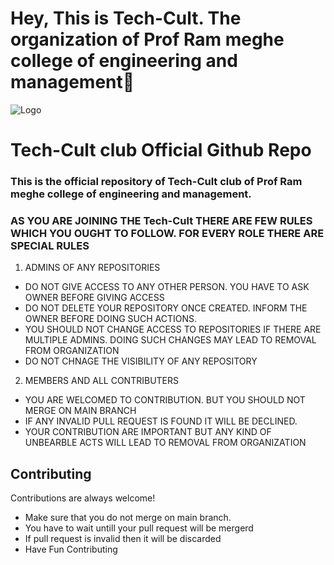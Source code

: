 # Hey, This is Tech-Cult. The organization of Prof Ram meghe college of engineering and management👋

![Logo](https://avatars.githubusercontent.com/u/116372777?s=400&u=6cce41ecce9c5882ef36e1c90ba2c78b93c74ba4&v=4)


# Tech-Cult club Official Github Repo
### This is the official repository of Tech-Cult club of Prof Ram meghe college of engineering and management. 

### AS YOU ARE JOINING THE Tech-Cult THERE ARE FEW RULES WHICH YOU OUGHT TO FOLLOW. FOR EVERY ROLE THERE ARE SPECIAL RULES
1. ADMINS OF ANY REPOSITORIES
  - DO NOT GIVE ACCESS TO ANY OTHER PERSON. YOU HAVE TO ASK OWNER BEFORE GIVING ACCESS
  - DO NOT DELETE YOUR REPOSITORY ONCE CREATED. INFORM THE OWNER BEFORE DOING SUCH ACTIONS.
  - YOU SHOULD NOT CHANGE ACCESS TO REPOSITORIES IF THERE ARE MULTIPLE ADMINS. DOING SUCH CHANGES MAY LEAD TO REMOVAL FROM ORGANIZATION
  - DO NOT CHNAGE THE VISIBILITY OF ANY REPOSITORY
2. MEMBERS AND ALL CONTRIBUTERS
  - YOU ARE WELCOMED TO CONTRIBUTION. BUT YOU SHOULD NOT MERGE ON MAIN BRANCH
  - IF ANY INVALID PULL REQUEST IS FOUND IT WILL BE DECLINED.
  - YOUR CONTRIBUTION ARE IMPORTANT BUT ANY KIND OF UNBEARBLE ACTS WILL LEAD TO REMOVAL FROM ORGANIZATION

## Contributing

Contributions are always welcome!

- Make sure that you do not merge on main branch.
- You have to wait untill your pull request will be mergerd
- If pull request is invalid then it will be discarded
- Have Fun Contributing 

